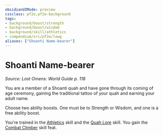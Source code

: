 ```yaml
---
obsidianUIMode: preview
cssclass: pf2e,pf2e-background
tags:
- background/boost/strength
- background/boost/wisdom
- background/skill/athletics
- compendium/src/pf2e/lowg
aliases: ["Shoanti Name-bearer"]
---
```

# Shoanti Name-bearer
*Source: Lost Omens: World Guide p. 118*  

You are a member of a Shoanti quah and have gone through its coming of age ceremony, gaining the traditional tattoo of your quah and earning your adult name.

Choose two ability boosts. One must be to Strength or Wisdom, and one is a free ability boost.

You're trained in the [Athletics](compendium/skills.md#Athletics) skill and the [Quah Lore](compendium/skills.md#Lore) skill. You gain the [Combat Climber](compendium/feats/combat-climber.md) skill feat.